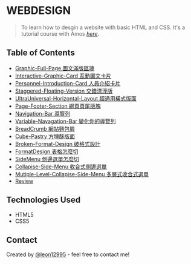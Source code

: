 # WEBDESIGN

> To learn how to desgin a website with basic HTML and CSS.
> It's a tutorial course with Amos [_here_](https://www.youtube.com/channel/UCQfjTYYrqxPg5LJmDBUesbQ). <!-- If you have the project hosted somewhere, include the link here. -->

## Table of Contents

- [Graphic-Full-Page 圖文滿版區塊](https://codepen.io/leon-lin-the-reactor/pen/gOmRKze)
- [Interactive-Graphic-Card 互動圖文卡片](https://codepen.io/leon-lin-the-reactor/pen/bGqRKjQ)
- [Personnel-Introduction-Card 人員介紹卡片](https://codepen.io/leon-lin-the-reactor/pen/dyvRKqR)
- [Staggered-Floating-Version 交錯漂浮版](https://codepen.io/leon-lin-the-reactor/pen/eYvRKPm)
- [UltraUniversal-Horizontal-Layout 超通用橫式版面](https://codepen.io/leon-lin-the-reactor/pen/ExWXROy)
- [Page-Footer-Section 網頁頁尾版塊 ](https://codepen.io/leon-lin-the-reactor/pen/eYvRKxN)
- [Navigation-Bar 導覽列](https://codepen.io/leon-lin-the-reactor/pen/XWMgYGd)
- [Variable-Navagation-Bar 變化你的導覽列 ](https://codepen.io/leon-lin-the-reactor/pen/ZEeyRdb)
- [BreadCrumb 網站麵包屑](https://codepen.io/leon-lin-the-reactor/pen/OJpjOba)
- [Cube-Pastry 方塊酥版面](https://codepen.io/leon-lin-the-reactor/pen/LYWjOxz)
- [Broken-Format-Design 破格式設計](https://codepen.io/leon-lin-the-reactor/pen/XWMazMj)
- [FormatDesign 表格怎麼切](https://codepen.io/leon-lin-the-reactor/pen/dyvzZEq)
- [SideMenu 側邊選單怎麼切](https://codepen.io/leon-lin-the-reactor/pen/PopJPKy)
- [Collapise-Side-Menu 收合式側邊選單](https://codepen.io/leon-lin-the-reactor/pen/oNZGjaE)
- [Mutiple-Level-Collapise-Side-Menu 多層式收合式選單](https://codepen.io/leon-lin-the-reactor/pen/vYxeLxM)
- [Review](Review)
<!-- * [License](#license) -->

## Technologies Used

- HTML5
- CSS5

## Contact

Created by [@leon12995](https://github.com/leon12995) - feel free to contact me!

<!-- Optional -->
<!-- ## License -->
<!-- This project is open source and available under the [... License](). -->

<!-- You don't have to include all sections - just the one's relevant to your project -->
